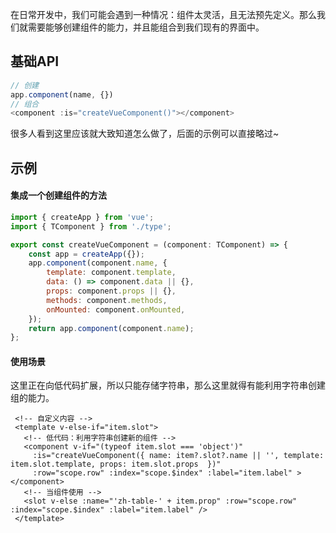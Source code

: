 在日常开发中，我们可能会遇到一种情况：组件太灵活，且无法预先定义。那么我们就需要能够创建组件的能力，并且能组合到我们现有的界面中。

## 基础API
```javascript
// 创建
app.component(name, {})
// 组合
<component :is="createVueComponent()"></component>
```
很多人看到这里应该就大致知道怎么做了，后面的示例可以直接略过~

## 示例
#### 集成一个创建组件的方法
```javascript
import { createApp } from 'vue';
import { TComponent } from './type';

export const createVueComponent = (component: TComponent) => {
    const app = createApp({});
    app.component(component.name, {
        template: component.template,
        data: () => component.data || {},
        props: component.props || {},
        methods: component.methods,
        onMounted: component.onMounted,
    });
    return app.component(component.name);
};
```
#### 使用场景
这里正在向低代码扩展，所以只能存储字符串，那么这里就得有能利用字符串创建组的能力。
```vue
 <!-- 自定义内容 -->
 <template v-else-if="item.slot">
   <!-- 低代码：利用字符串创建新的组件 -->
   <component v-if="(typeof item.slot === 'object')" 
     :is="createVueComponent({ name: item?.slot?.name || '', template: item.slot.template, props: item.slot.props  })" 
     :row="scope.row" :index="scope.$index" :label="item.label" ></component>
   <!-- 当组件使用 -->
   <slot v-else :name="'zh-table-' + item.prop" :row="scope.row" :index="scope.$index" :label="item.label" />
 </template>
```

